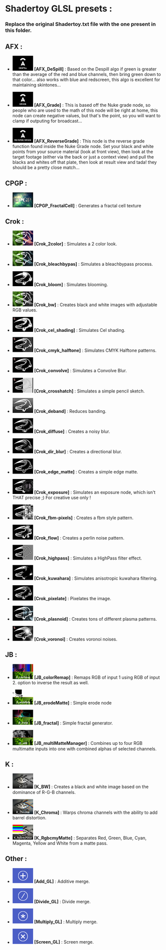 # Shadertoy GLSL presets :

### Replace the original Shadertoy.txt file with the one present in this folder.

## AFX :

- <img src='icons/AFX_DeSpill.png' width='66'> **[AFX_DeSpill]** : Based on the Despill algo if green is greater than the average of the red and blue channels, then bring green down to that color... also works with blue and redscreen, this algo is excellent for maintaining skintones...

- <img src='icons/AFX_Grade.png' width='66'> **[AFX_Grade]** : This is based off the Nuke grade node, so people who are used to the math of this node will be right at home, this node can create negative values, but that's the point, so you will want to clamp if outputing for broadcast...

- <img src='icons/AFX_ReverseGrade.png' width='66'> **[AFX_ReverseGrade]** : This node is the reverse grade function found inside the Nuke Grade node. Set your black and white points from your source material (look at front view), then look at the target footage (either via the back or just a context view) and pull the blacks and whites off that plate, then look at result view and tada! they should be a pretty close match...

## CPGP :

- <img src='icons/CPGP_FractalCell.png' width='66'> **[CPGP_FractalCell]** : Generates a fractal cell texture

## Crok :

- <img src='icons/Crok_2color.png' width='66'> **[Crok_2color]** : Simulates a 2 color look.

- <img src='icons/Crok_bleachbypas.png' width='66'> **[Crok_bleachbypas]** : Simulates a bleachbypass process.

- <img src='icons/Crok_bloom.png' width='66'> **[Crok_bloom]** : Simulates blooming.

- <img src='icons/Crok_bw.png' width='66'> **[Crok_bw]** : Creates black and white images with adjustable RGB values.

- <img src='icons/Crok_cel_shading.png' width='66'> **[Crok_cel_shading]** : Simulates Cel shading.

- <img src='icons/Crok_cmyk_halftone.png' width='66'> **[Crok_cmyk_halftone]** : Simulates CMYK Halftone patterns.

- <img src='icons/Crok_convolve.png' width='66'> **[Crok_convolve]** : Simulates a Convolve Blur.

- <img src='icons/Crok_crosshatch.png' width='66'> **[Crok_crosshatch]** : Simulates a simple pencil sketch.

- <img src='icons/Crok_deband.png' width='66'> **[Crok_deband]** : Reduces banding.

- <img src='icons/Crok_diffuse.png' width='66'> **[Crok_diffuse]** : Creates a noisy blur.

- <img src='icons/Crok_dir_blur.png' width='66'> **[Crok_dir_blur]** : Creates a directional blur.

- <img src='icons/Crok_edge_matte.png' width='66'> **[Crok_edge_matte]** : Creates a simple edge matte.

- <img src='icons/Crok_exposure.png' width='66'> **[Crok_exposure]** : Simulates an exposure node, which isn't THAT precise ;) For creative use only !

- <img src='icons/Crok_fbm-pixels.png' width='66'> **[Crok_fbm-pixels]** : Creates a fbm style pattern.

- <img src='icons/Crok_flow.png' width='66'> **[Crok_flow]** :  Creates a perlin noise pattern.

- <img src='icons/Crok_highpass.png' width='66'> **[Crok_highpass]** : Simulates a HighPass filter effect.

- <img src='icons/Crok_kuwahara.png' width='66'> **[Crok_kuwahara]** : Simulates anisotropic kuwahara filtering.

- <img src='icons/Crok_pixelate.png' width='66'> **[Crok_pixelate]** : Pixelates the image.

- <img src='icons/Crok_plasnoid.png' width='66'> **[Crok_plasnoid]** : Creates tons of different plasma patterns.

- <img src='icons/Crok_voronoi.png' width='66'> **[Crok_voronoi]** : Creates voronoi noises.

## JB :

- <img src='icons/JB_colorRemap.png' width='66'> **[JB_colorRemap]** : Remaps RGB of input 1 using RGB of input 2. option to inverse the result as well.

- <img src='icons/JB_erodeMatte.png' width='66'> **[JB_erodeMatte]** : Simple erode node

- <img src='icons/JB_fractal.png' width='66'> **[JB_fractal]** : Simple fractal generator.

- <img src='icons/JB_multiMatteManager.png' width='66'> **[JB_multiMatteManager]** : Combines up to four RGB multimatte inputs into one with combined alphas of selected channels.

## K :

- <img src='icons/K_BW.png' width='66'> **[K_BW]** : Creates a black and white image based on the dominance of R-G-B channels.

- <img src='icons/K_Chroma.png' width='66'> **[K_Chroma]** : Warps chroma channels with the ability to add barrel distortion.

- <img src='icons/K_RgbcmyMatte.png' width='66'> **[K_RgbcmyMatte]** : Separates Red, Green, Blue, Cyan, Magenta, Yellow and White from a matte pass.

## Other :

- <img src='icons/Add_GL.png' width='66'> **[Add_GL]** : Additive merge.

- <img src='icons/Divide_GL.png' width='66'> **[Divide_GL]** : Divide merge.

- <img src='icons/Multiply_GL.png' width='66'> **[Multiply_GL]** : Multiply merge.

- <img src='icons/Screen_GL.png' width='66'> **[Screen_GL]** : Screen merge.